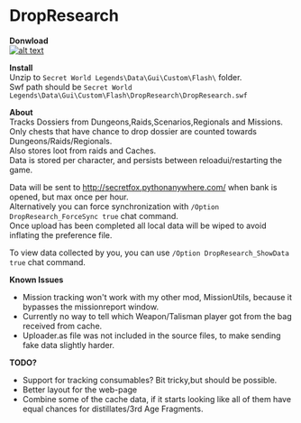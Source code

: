 # DropResearch

**Donwload**  
[![alt text](https://i.imgur.com/bFEPBzA.gif "Download")](https://github.com/SecretFox/DropResearch/releases)

**Install**  
Unzip to `Secret World Legends\Data\Gui\Custom\Flash\` folder.  
Swf path should be `Secret World Legends\Data\Gui\Custom\Flash\DropResearch\DropResearch.swf` 


**About**  
Tracks Dossiers from Dungeons,Raids,Scenarios,Regionals and Missions.  
Only chests that have chance to drop dossier are counted towards Dungeons/Raids/Regionals.  
Also stores loot from raids and Caches.  
Data is stored per character, and persists between reloadui/restarting the game.

Data will be sent to http://secretfox.pythonanywhere.com/ when bank is opened, but max once per hour.  
Alternatively you can force synchronization with `/Option DropResearch_ForceSync true` chat command.  
Once upload has been completed all local data will be wiped to avoid inflating the preference file.

To view data collected by you, you can use `/Option DropResearch_ShowData true` chat command.

**Known Issues**
* Mission tracking won't work with my other mod, MissionUtils, because it bypasses the missionreport window.
* Currently no way to tell which Weapon/Talisman player got from the bag received from cache.
* Uploader.as file was not included in the source files, to make sending fake data slightly harder.


**TODO?**
* Support for tracking consumables? Bit tricky,but should be possible.
* Better layout for the web-page
* Combine some of the cache data, if it starts looking like all of them have equal chances for distillates/3rd Age Fragments.
